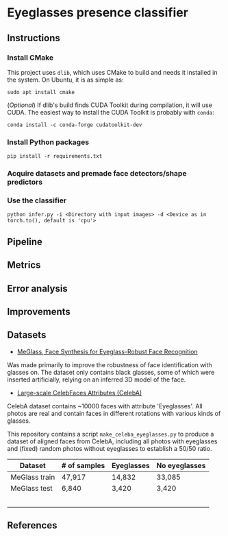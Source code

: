 # Eyeglasses presence classifier

## Instructions

### Install CMake

This project uses `dlib`, which uses CMake to build and needs it installed in the system. On Ubuntu, it is as simple as:
```
sudo apt install cmake
```
(_Optional_) If dlib's build finds CUDA Toolkit during compilation, it will use CUDA. The easiest way to install the CUDA Toolkit is probably with `conda`:
```
conda install -c conda-forge cudatoolkit-dev
```

### Install Python packages

```
pip install -r requirements.txt
```

### Acquire datasets and premade face detectors/shape predictors



### Use the classifier

```
python infer.py -i <Directory with input images> -d <Device as in torch.to(), default is 'cpu'>
```

## Pipeline

## Metrics

## Error analysis

## Improvements

## Datasets

- [MeGlass, Face Synthesis for Eyeglass-Robust Face Recognition](https://github.com/cleardusk/MeGlass)

Was made primarily to improve the robustness of face identification with glasses on. The dataset only contains black glasses, some of which were inserted artificially, relying on an inferred 3D model of the face.

- [Large-scale CelebFaces Attributes (CelebA)](http://mmlab.ie.cuhk.edu.hk/projects/CelebA.html)

CelebA dataset contains ~10000 faces with attribute 'Eyeglasses'. All photos are real and contain faces in different rotations with various kinds of glasses. 

This repository contains a script `make_celeba_eyeglasses.py` to produce a dataset of aligned faces from CelebA, including all photos with eyeglasses and (fixed) random photos without eyeglasses to establish a 50/50 ratio.

| Dataset | # of samples | Eyeglasses | No eyeglasses |
|---|---|---|---|
| MeGlass train | 47,917 | 14,832 | 33,085 |
| MeGlass test | 6,840 | 3,420 | 3,420 |
|   |   |   |   |
|   |   |   |   |
|   |   |   |   |
|   |   |   |   |
|   |   |   |   |

## References